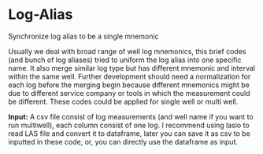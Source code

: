 # Log-Alias
Synchronize log alias to be a single mnemonic

Usually we deal with broad range of well log mnemonics, this brief codes (and bunch of log aliases) tried to uniform the log alias into one specific name. It also merge similar log type but has different mnemonic and interval within the same well. Further development should need a normalization for each log before the merging begin because different mnemonics might be due to different service company or tools in which the measurement could be different. These codes could be applied for single well or multi well.

**Input:**
A csv file consist of log measurements (and well name if you want to run multiwell), each column consist of one log. I recommend using lasio to read LAS file and convert it to dataframe, later you can save it as csv to be inputted in these code, or, you can directly use the dataframe as input.
